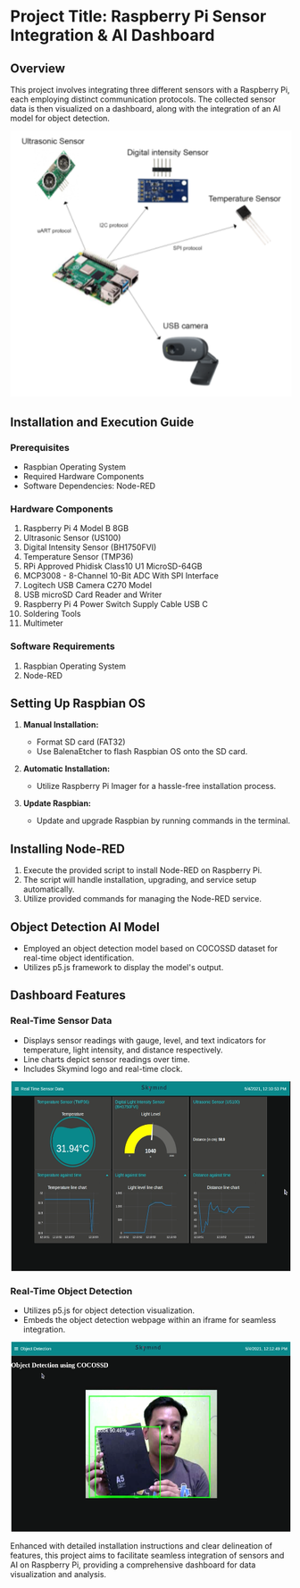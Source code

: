 # Project Title: Raspberry Pi Sensor Integration & AI Dashboard

## Overview
This project involves integrating three different sensors with a Raspberry Pi, each employing distinct communication protocols. The collected sensor data is then visualized on a dashboard, along with the integration of an AI model for object detection.

![Project Image](https://github.com/fikrimusa/CDLE-Mini-Project/raw/master/Picture/Project_description.png)

## Installation and Execution Guide

### Prerequisites
- Raspbian Operating System
- Required Hardware Components
- Software Dependencies: Node-RED

### Hardware Components
1. Raspberry Pi 4 Model B 8GB
2. Ultrasonic Sensor (US100)
3. Digital Intensity Sensor (BH1750FVI)
4. Temperature Sensor (TMP36)
5. RPi Approved Phidisk Class10 U1 MicroSD-64GB
6. MCP3008 - 8-Channel 10-Bit ADC With SPI Interface
7. Logitech USB Camera C270 Model
8. USB microSD Card Reader and Writer
9. Raspberry Pi 4 Power Switch Supply Cable USB C
10. Soldering Tools
11. Multimeter

### Software Requirements
1. Raspbian Operating System
2. Node-RED

## Setting Up Raspbian OS

1. **Manual Installation:**
   - Format SD card (FAT32)
   - Use BalenaEtcher to flash Raspbian OS onto the SD card.

2. **Automatic Installation:**
   - Utilize Raspberry Pi Imager for a hassle-free installation process.

3. **Update Raspbian:**
   - Update and upgrade Raspbian by running commands in the terminal.

## Installing Node-RED

1. Execute the provided script to install Node-RED on Raspberry Pi.
2. The script will handle installation, upgrading, and service setup automatically.
3. Utilize provided commands for managing the Node-RED service.

## Object Detection AI Model

- Employed an object detection model based on COCOSSD dataset for real-time object identification.
- Utilizes p5.js framework to display the model's output.

## Dashboard Features

### Real-Time Sensor Data

- Displays sensor readings with gauge, level, and text indicators for temperature, light intensity, and distance respectively.
- Line charts depict sensor readings over time.
- Includes Skymind logo and real-time clock.

<p align="center">
  <img width="500" height="340" src="https://github.com/fikrimusa/CDLE-Mini-Project/raw/master/Picture/Step-by-step (1).png">
</p>

### Real-Time Object Detection

- Utilizes p5.js for object detection visualization.
- Embeds the object detection webpage within an iframe for seamless integration.

<p align="center">
  <img width="500" height="340" src="https://github.com/fikrimusa/CDLE-Mini-Project/raw/master/Picture/Step-by-step (5).png">
</p>

Enhanced with detailed installation instructions and clear delineation of features, this project aims to facilitate seamless integration of sensors and AI on Raspberry Pi, providing a comprehensive dashboard for data visualization and analysis.

